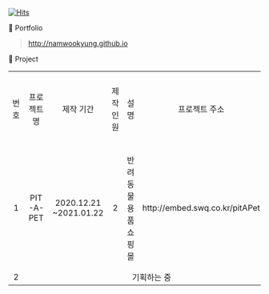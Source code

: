 [![Hits](https://hits.seeyoufarm.com/api/count/incr/badge.svg?url=https%3A%2F%2Fgithub.com%2Fnamwookyung&count_bg=%23FFC000&title_bg=%23555555&icon=&icon_color=%23E7E7E7&title=hits&edge_flat=false)](https://hits.seeyoufarm.com)

🌱 Portfolio
 > <http://namwookyung.github.io>

🌱 Project

<table style="text-align:center;">
 <tr>
  <td>번호</td>
  <td>프로젝트명</td>
  <td>제작 기간</td>
  <td>제작 인원</td>
  <td>설명</td>
  <td>프로젝트 주소</td>
  <td>향후 추가 기능</td>
 </tr>
 <tr>
  <td>1</td>
  <td>PIT-A-PET</td>
  <td>2020.12.21  ~2021.01.22</td>
  <td>2</td>
  <td>반려동물 용품 쇼핑몰</td>
  <td>http://embed.swq.co.kr/pitAPet</td>
  <td>장바구니 상품 결제 기능</td>
 </tr>
 <tr>
  <td>2</td>
  <td colspan="6">기획하는 중</td>
 </tr>
</table>

<!--
**namwookyung/namwookyung** is a ✨ _special_ ✨ repository because its `README.md` (this file) appears on your GitHub profile.

Here are some ideas to get you started:

- 🔭 I’m currently working on ...
- 🌱 I’m currently learning ...
- 👯 I’m looking to collaborate on ...
- 🤔 I’m looking for help with ...
- 💬 Ask me about ...
- 📫 How to reach me: ...
- 😄 Pronouns: ...
- ⚡ Fun fact: ...
-->
